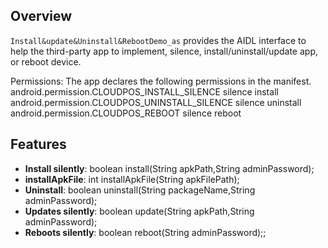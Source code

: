## Overview

`Install&update&Uninstall&RebootDemo_as` provides the AIDL interface to help the third-party app to
implement, silence, install/uninstall/update app, or reboot device.

Permissions: 
The app declares the following permissions in the manifest.
android.permission.CLOUDPOS_INSTALL_SILENCE silence install
android.permission.CLOUDPOS_UNINSTALL_SILENCE silence uninstall
android.permission.CLOUDPOS_REBOOT silence reboot

## Features

- **Install silently**: boolean install(String apkPath,String adminPassword);
- **installApkFile**: int installApkFile(String apkFilePath);
- **Uninstall**: boolean uninstall(String packageName,String adminPassword);
- **Updates silently**: boolean update(String apkPath,String adminPassword);
- **Reboots silently**: boolean reboot(String adminPassword);;
